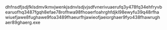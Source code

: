 dhfnsdfjsdjfklsdmvlkmvjwenkjsdnvlsdjvjsdfvnerivuaerufq3y478fq34ehfryvbearuofhq3487fgqh8efae78rofhwa98fhoaerfoahrghfdjkl98ewyfu39q48rfhawiuefjawe8fughawe9foa3489fhaeurfhjawieofjaeiorghaer9fyo438fhawrughaer89ghaerg.exe
